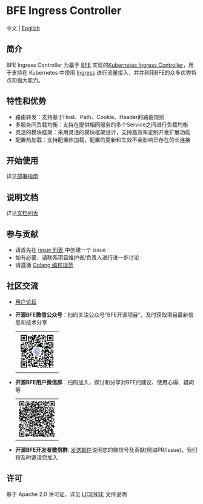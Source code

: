 # BFE Ingress Controller

中文 | [English](README.md)

## 简介

BFE Ingress Controller 为基于 [BFE][] 实现的[Kubernetes Ingress Controller][]，用于支持在 Kubernetes 中使用 [Ingress][] 进行流量接入，并并利用BFE的众多优秀特点和强大能力。

## 特性和优势

- 路由转发：支持基于Host、Path、Cookie、Header的路由规则
- 多服务间负载均衡：支持在提供相同服务的多个Service之间进行负载均衡
- 灵活的模块框架：采用灵活的模块框架设计，支持高效率定制开发扩展功能
- 配置热加载：支持配置热加载，配置的更新和生效不会影响已存在的长连接

## 开始使用

详见[部署指南](docs/zh_cn/deployment.md)

## 说明文档
详见[文档列表](docs/zh_cn/SUMMARY.md)

## 参与贡献
- 请首先在 [issue 列表](https://github.com/bfenetworks/ingress-bfe/issues) 中创建一个 issue
- 如有必要，请联系项目维护者/负责人进行进一步讨论
- 请遵循 [Golang 编程规范](https://github.com/golang/go/wiki/Style)

## 社区交流

- [用户论坛](https://github.com/bfenetworks/ingress-bfe/discussions)

- **开源BFE微信公众号**：扫码关注公众号“BFE开源项目”，及时获取项目最新信息和技术分享

  <table>
  <tr>
  <td><img src="./docs/images/qrcode_for_gh.jpg" width="100"></td>
  </tr>
  </table>

- **开源BFE用户微信群**：扫码加入，探讨和分享对BFE的建议、使用心得、疑问等

  <table>
  <tr>
  <td><img src="https://raw.githubusercontent.com/clarinette9/bfe-external-resource/main/wechatQRCode.png" width="100"></td>
  </tr>
  </table>

- **开源BFE开发者微信群**: [发送邮件](mailto:iyangsj@gmail.com)说明您的微信号及贡献(例如PR/Issue)，我们将及时邀请您加入

## 许可
基于 Apache 2.0 许可证，详见 [LICENSE](https://github.com/bfenetworks/ingress-bfe/blob/master/LICENSE) 文件说明

[Kubernetes Ingress Controller]: https://kubernetes.io/docs/concepts/services-networking/ingress-controllers/ "Kubernetes"
[Ingress]: https://kubernetes.io/docs/concepts/services-networking/ingress/ "Kubernetes"
[BFE]: https://github.com/bfenetworks/bfe "Github"
